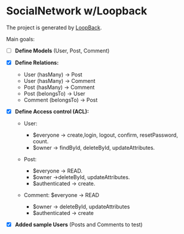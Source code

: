 # SocialNetwork w/Loopback

The project is generated by [LoopBack](http://loopback.io).

Main goals:
- [ ] **Define Models** (User, Post, Comment)

- [x] **Define Relations:**

    * User (hasMany) -> Post
    * User (hasMany) -> Comment
    * Post (hasMany) -> Comment
    * Post (belongsTo) -> User   
    * Comment (belongsTo) -> Post
    

- [x] **Define Access control (ACL):**

    * User: 
      - $everyone -> create,login, logout, confirm, resetPassword, count.
      - $owner -> findById, deleteById, updateAttributes.
            
    * Post: 
      - $everyone -> READ.
      - $owner ->deleteById, updateAttributes.
      - $authenticated -> create.
            
    * Comment: $everyone -> READ
       - $owner -> deleteById, updateAttributes
       - $authenticated -> create
              
- [x] **Added sample Users** (Posts and Comments to test)
